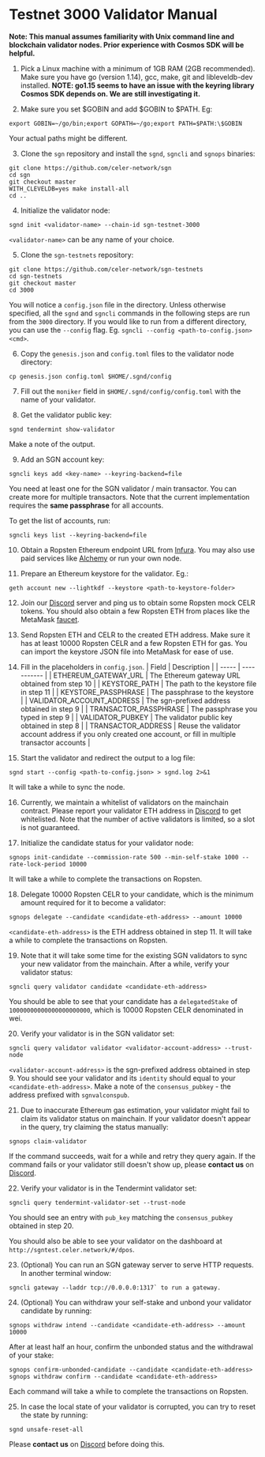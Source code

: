 # Testnet 3000 Validator Manual

**Note: This manual assumes familiarity with Unix command line and blockchain validator nodes.
Prior experience with Cosmos SDK will be helpful.**

1. Pick a Linux machine with a minimum of 1GB RAM (2GB recommended). Make sure you have go
   (version 1.14), gcc, make, git and libleveldb-dev installed. **NOTE: go1.15 seems to have an
   issue with the keyring library Cosmos SDK depends on. We are still investigating it.**

2. Make sure you set \$GOBIN and add \$GOBIN to \$PATH. Eg:

```shellscript
export GOBIN=~/go/bin;export GOPATH=~/go;export PATH=$PATH:\$GOBIN
```

Your actual paths might be different.

3. Clone the `sgn` repository and install the `sgnd`, `sgncli` and `sgnops` binaries:

```shellscript
git clone https://github.com/celer-network/sgn
cd sgn
git checkout master
WITH_CLEVELDB=yes make install-all
cd ..
```

4. Initialize the validator node:

```shellscript
sgnd init <validator-name> --chain-id sgn-testnet-3000
```

`<validator-name>` can be any name of your choice.

5. Clone the `sgn-testnets` repository:

```shellscript
git clone https://github.com/celer-network/sgn-testnets
cd sgn-testnets
git checkout master
cd 3000
```

You will notice a `config.json` file in the directory. Unless otherwise specified, all the `sgnd` and
`sgncli` commands in the following steps are run from the `3000` directory. If you would like to run
from a different directory, you can use the `--config` flag. Eg. `sgncli --config <path-to-config.json> <cmd>`.

6. Copy the `genesis.json` and `config.toml` files to the validator node directory:

```shellscript
cp genesis.json config.toml $HOME/.sgnd/config
```

7. Fill out the `moniker` field in `$HOME/.sgnd/config/config.toml` with the name of your validator.

8. Get the validator public key:

```shellscript
sgnd tendermint show-validator
```

Make a note of the output.

9. Add an SGN account key:

```shellscript
sgncli keys add <key-name> --keyring-backend=file
```

You need at least one for the SGN validator / main transactor. You can create more for multiple
transactors. Note that the current implementation requires the **same passphrase** for all accounts.

To get the list of accounts, run:

```shellscript
sgncli keys list --keyring-backend=file
```

10. Obtain a Ropsten Ethereum endpoint URL from [Infura](https://infura.io/). You may also use paid
   services like [Alchemy](https://alchemyapi.io/) or run your own node.

11. Prepare an Ethereum keystore for the validator. Eg.:

```shellscript
geth account new --lightkdf --keystore <path-to-keystore-folder>
```

12. Join our [Discord](https://discord.gg/uGx4fjQ) server and ping us to obtain some Ropsten mock
    CELR tokens. You should also obtain a few Ropsten ETH from places like the MetaMask
    [faucet](https://faucet.metamask.io).

13. Send Ropsten ETH and CELR to the created ETH address. Make sure it has at least 10000 Ropsten
    CELR and a few Ropsten ETH for gas. You can import the keystore JSON file into MetaMask for ease
    of use.

14. Fill in the placeholders in `config.json`.
    | Field | Description |
    | ----- | ----------- |
    | ETHEREUM_GATEWAY_URL | The Ethereum gateway URL obtained from step 10 |
    | KEYSTORE_PATH | The path to the keystore file in step 11 |
    | KEYSTORE_PASSPHRASE | The passphrase to the keystore |
    | VALIDATOR_ACCOUNT_ADDRESS | The sgn-prefixed address obtained in step 9 |
    | TRANSACTOR_PASSPHRASE | The passphrase you typed in step 9 |
    | VALIDATOR_PUBKEY | The validator public key obtained in step 8 |
    | TRANSACTOR_ADDRESS | Reuse the validator account address if you only created one account, or fill in multiple transactor accounts |

15. Start the validator and redirect the output to a log file:

```shellscript
sgnd start --config <path-to-config.json> > sgnd.log 2>&1
```

It will take a while to sync the node.

16. Currently, we maintain a whitelist of validators on the mainchain contract. Please report your
    validator ETH address in [Discord](https://discord.gg/uGx4fjQ) to get whitelisted. Note that the
    number of active validators is limited, so a slot is not guaranteed.

17. Initialize the candidate status for your validator node:

```shellscript
sgnops init-candidate --commission-rate 500 --min-self-stake 1000 --rate-lock-period 10000
```

It will take a while to complete the transactions on Ropsten.

18. Delegate 10000 Ropsten CELR to your candidate, which is the minimum amount required for it to
    become a validator:

```shellscript
sgnops delegate --candidate <candidate-eth-address> --amount 10000
```

`<candidate-eth-address>` is the ETH address obtained in step 11. It will take a while to complete
the transactions on Ropsten.

19. Note that it will take some time for the existing SGN validators to sync your new validator from
    the mainchain. After a while, verify your validator status:

```shellscript
sgncli query validator candidate <candidate-eth-address>
```

You should be able to see that your candidate has a `delegatedStake` of `10000000000000000000000`,
which is 10000 Ropsten CELR denominated in wei.

20. Verify your validator is in the SGN validator set:

```shellscript
sgncli query validator validator <validator-account-address> --trust-node
```

`<validator-account-address>` is the sgn-prefixed address obtained in step 9. You should see your
validator and its `identity` should equal to your `<candidate-eth-address>`. Make a note of the
`consensus_pubkey` - the address prefixed with `sgnvalconspub`.

21. Due to inaccurate Ethereum gas estimation, your validator might fail to claim its validator
status on mainchain. If your validator doesn't appear in the query, try claiming the status
manually:

```shellscript
sgnops claim-validator
```

If the command succeeds, wait for a while and retry they query again. If the command fails or your
validator still doesn't show up, please **contact us** on [Discord](https://discord.gg/uGx4fjQ).

22. Verify your validator is in the Tendermint validator set:

```shellscript
sgncli query tendermint-validator-set --trust-node
```

You should see an entry with `pub_key` matching the `consensus_pubkey` obtained in step 20.

You should also be able to see your validator on the dashboard at
`http://sgntest.celer.network/#/dpos`.

23. (Optional) You can run an SGN gateway server to serve HTTP requests. In another terminal window:

```shellscript
sgncli gateway --laddr tcp://0.0.0.0:1317` to run a gateway.
```

24. (Optional) You can withdraw your self-stake and unbond your validator candidate by running:

```shellscript
sgnops withdraw intend --candidate <candidate-eth-address> --amount 10000
```

After at least half an hour, confirm the unbonded status and the withdrawal of your stake:

```shellscript
sgnops confirm-unbonded-candidate --candidate <candidate-eth-address>
sgnops withdraw confirm --candidate <candidate-eth-address>
```

Each command will take a while to complete the transactions on Ropsten.

25. In case the local state of your validator is corrupted, you can try to reset the state by running:

```shellscript
sgnd unsafe-reset-all
```

Please **contact us** on [Discord](https://discord.gg/uGx4fjQ) before doing this.
